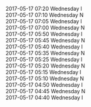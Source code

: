 2017-05-17 07:20 Wednesday  I  
2017-05-17 07:10 Wednesday  N  
2017-05-17 07:05 Wednesday  I  
2017-05-17 07:00 Wednesday  N  
2017-05-17 05:50 Wednesday  I  
2017-05-17 05:45 Wednesday  N  
2017-05-17 05:40 Wednesday  I  
2017-05-17 05:35 Wednesday  N  
2017-05-17 05:25 Wednesday  I  
2017-05-17 05:20 Wednesday  N  
2017-05-17 05:15 Wednesday  I  
2017-05-17 05:10 Wednesday  N  
2017-05-17 04:50 Wednesday  I  
2017-05-17 04:45 Wednesday  N  
2017-05-17 04:40 Wednesday  I  
